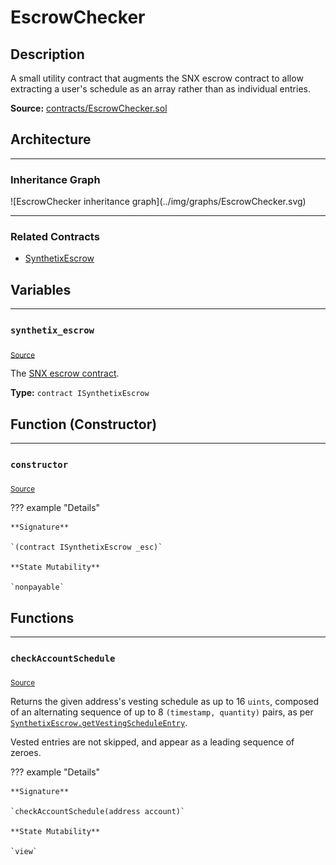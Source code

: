 # EscrowChecker

## Description

A small utility contract that augments the SNX escrow contract to allow extracting a user's schedule as an array rather than as individual entries.



**Source:** [contracts/EscrowChecker.sol](https://github.com/Synthetixio/synthetix/tree/v2.21.15/contracts/EscrowChecker.sol)

## Architecture

---
### Inheritance Graph

<centered-image>
    ![EscrowChecker inheritance graph](../img/graphs/EscrowChecker.svg)
</centered-image>

---
### Related Contracts

- [SynthetixEscrow](SynthetixEscrow.md)

## Variables

---
### `synthetix_escrow`

<sub>[Source](https://github.com/Synthetixio/synthetix/tree/v2.21.15/contracts/EscrowChecker.sol#L13)</sub>



The [SNX escrow contract](SynthetixEscrow.md).




**Type:** `contract ISynthetixEscrow`

## Function (Constructor)

---
### `constructor`

<sub>[Source](https://github.com/Synthetixio/synthetix/tree/v2.21.15/contracts/EscrowChecker.sol#L15)</sub>



??? example "Details"

    **Signature**

    `(contract ISynthetixEscrow _esc)`

    **State Mutability**

    `nonpayable`

## Functions

---
### `checkAccountSchedule`

<sub>[Source](https://github.com/Synthetixio/synthetix/tree/v2.21.15/contracts/EscrowChecker.sol#L19)</sub>



Returns the given address's vesting schedule as up to 16 `uints`, composed of an alternating sequence of up to 8 `(timestamp, quantity)` pairs, as per [`SynthetixEscrow.getVestingScheduleEntry`](SynthetixEscrow.md#getVestingScheduleEntry).


Vested entries are not skipped, and appear as a leading sequence of zeroes.


??? example "Details"

    **Signature**

    `checkAccountSchedule(address account)`

    **State Mutability**

    `view`

